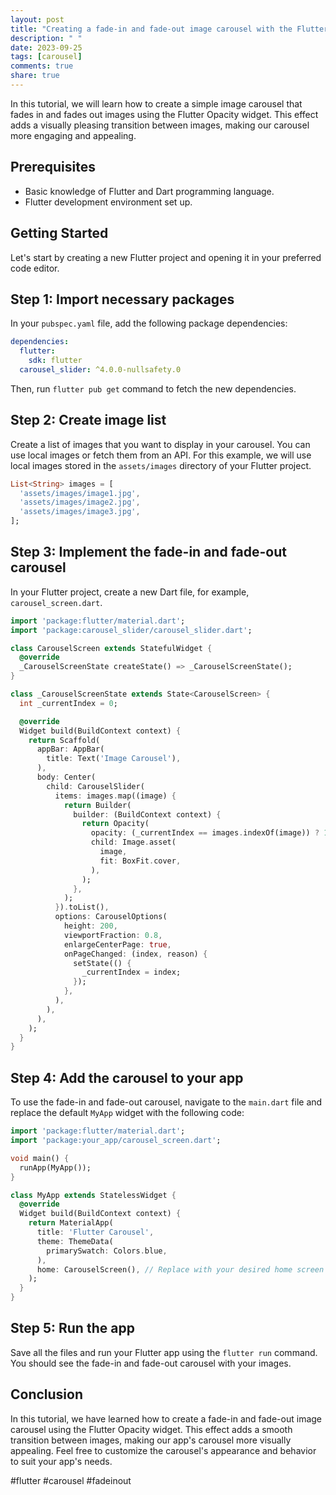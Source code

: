 ```yaml
---
layout: post
title: "Creating a fade-in and fade-out image carousel with the Flutter Opacity widget"
description: " "
date: 2023-09-25
tags: [carousel]
comments: true
share: true
---
```


In this tutorial, we will learn how to create a simple image carousel that fades in and fades out images using the Flutter Opacity widget. This effect adds a visually pleasing transition between images, making our carousel more engaging and appealing.

## Prerequisites
- Basic knowledge of Flutter and Dart programming language.
- Flutter development environment set up.

## Getting Started

Let's start by creating a new Flutter project and opening it in your preferred code editor.

## Step 1: Import necessary packages

In your `pubspec.yaml` file, add the following package dependencies:

```yaml
dependencies:
  flutter:
    sdk: flutter
  carousel_slider: ^4.0.0-nullsafety.0
```

Then, run `flutter pub get` command to fetch the new dependencies.

## Step 2: Create image list

Create a list of images that you want to display in your carousel. You can use local images or fetch them from an API. For this example, we will use local images stored in the `assets/images` directory of your Flutter project.

```dart
List<String> images = [
  'assets/images/image1.jpg',
  'assets/images/image2.jpg',
  'assets/images/image3.jpg',
];
```

## Step 3: Implement the fade-in and fade-out carousel

In your Flutter project, create a new Dart file, for example, `carousel_screen.dart`.

```dart
import 'package:flutter/material.dart';
import 'package:carousel_slider/carousel_slider.dart';

class CarouselScreen extends StatefulWidget {
  @override
  _CarouselScreenState createState() => _CarouselScreenState();
}

class _CarouselScreenState extends State<CarouselScreen> {
  int _currentIndex = 0;

  @override
  Widget build(BuildContext context) {
    return Scaffold(
      appBar: AppBar(
        title: Text('Image Carousel'),
      ),
      body: Center(
        child: CarouselSlider(
          items: images.map((image) {
            return Builder(
              builder: (BuildContext context) {
                return Opacity(
                  opacity: (_currentIndex == images.indexOf(image)) ? 1.0 : 0.3,
                  child: Image.asset(
                    image,
                    fit: BoxFit.cover,
                  ),
                );
              },
            );
          }).toList(),
          options: CarouselOptions(
            height: 200,
            viewportFraction: 0.8,
            enlargeCenterPage: true,
            onPageChanged: (index, reason) {
              setState(() {
                _currentIndex = index;
              });
            },
          ),
        ),
      ),
    );
  }
}
```

## Step 4: Add the carousel to your app

To use the fade-in and fade-out carousel, navigate to the `main.dart` file and replace the default `MyApp` widget with the following code:

```dart
import 'package:flutter/material.dart';
import 'package:your_app/carousel_screen.dart';

void main() {
  runApp(MyApp());
}

class MyApp extends StatelessWidget {
  @override
  Widget build(BuildContext context) {
    return MaterialApp(
      title: 'Flutter Carousel',
      theme: ThemeData(
        primarySwatch: Colors.blue,
      ),
      home: CarouselScreen(), // Replace with your desired home screen
    );
  }
}
```

## Step 5: Run the app

Save all the files and run your Flutter app using the `flutter run` command. You should see the fade-in and fade-out carousel with your images.

## Conclusion

In this tutorial, we have learned how to create a fade-in and fade-out image carousel using the Flutter Opacity widget. This effect adds a smooth transition between images, making our app's carousel more visually appealing. Feel free to customize the carousel's appearance and behavior to suit your app's needs.

#flutter #carousel #fadeinout